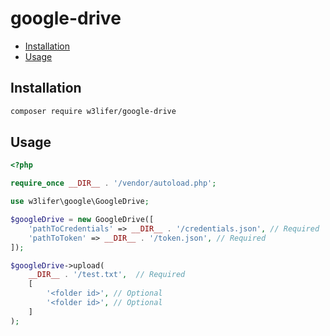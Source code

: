 # google-drive

- [Installation](#installation)
- [Usage](#usage)

## Installation

``` sh
composer require w3lifer/google-drive
```

## Usage

``` php
<?php

require_once __DIR__ . '/vendor/autoload.php';

use w3lifer\google\GoogleDrive;

$googleDrive = new GoogleDrive([
    'pathToCredentials' => __DIR__ . '/credentials.json', // Required
    'pathToToken' => __DIR__ . '/token.json', // Required
]);

$googleDrive->upload(
    __DIR__ . '/test.txt',  // Required
    [
        '<folder id>', // Optional
        '<folder id>', // Optional
    ]
);
```
